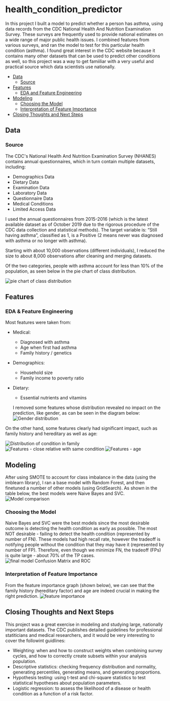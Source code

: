 # health_condition_predictor

In this project I built a model to predict whether a person has asthma, using data records from the CDC National Health And Nutrition Examination Survey. These surveys are frequently used to provide national estimates on a wide range of major public health issues. I combined features from various surveys, and ran the model to test for this particular health condition (asthma). I found great interest in the CDC website because it contains many other datasets that can be used to predict other conditions as well, so this project was a way to get famiiliar with a very useful and practical source which data scientists use nationally.

* [Data](#data)
  * [Source](#source)
* [Features](#features)
  * [EDA and Feature Engineering](#eda)
* [Modeling](#modeling)
  * [Choosing the Model](#choosingthemodel)
  * [Interpretation of Feature Importance](#featureimportance)
* [Closing Thoughts and Next Steps](#closing)


## Data <a name="data"></a>
### Source <a name="source"></a>
The CDC's National Health And Nutrition Examination Survey (NHANES) contains annual questionnaires, which in turn contain multiple datasets, including:
- Demographics Data
- Dietary Data
- Examination Data
- Laboratory Data 
- Questionnaire Data
- Medical Conditions
- Limited Access Data

I used the annual questionnaires from 2015-2016 (which is the latest available dataset as of October 2019 due to the rigorous procedure of the CDC data collection and statistical methods).
The target variable is: “Still having asthma”, classified as 1, is a Positive (2 means never was diagnosed with asthma or no longer with asthma).

Starting with about 10,000 observations (different individuals), I reduced the size to about 8,000 observations after cleaning and merging datasets.

Of the two categories, people with asthma account for less than 10% of the population, as seen below in the pie chart of class distribution.

![pie chart of class distribution](https://github.com/ram-avni/health_condition_predictor/blob/master/visuals/1_class_dist.png)

## Features <a name="features"></a>

### EDA & Feature Engineering <a name="eda"></a>
Most features were taken from:
- Medical:
  - Diagnosed with asthma
  - Age when first had asthma
  - Family history / genetics
- Demographics:
  - Household size
  - Family income to poverty ratio
- Dietary:
  - Essential nutrients and vitamins
  
  I removed some features whose distribution revealed no impact on the prediction, like gender, as can be seen in the diagram below:
  ![Gender distribution ](https://github.com/ram-avni/health_condition_predictor/blob/master/visuals/3_gender_dist.png)

On the other hand, some features clearly had significant impact, such as family history and hereditary as well as age:

![Distribution of condition in family ](https://github.com/ram-avni/health_condition_predictor/blob/master/visuals/2_family_dist.png)
![Features - close relative with same condition  ](https://github.com/ram-avni/health_condition_predictor/blob/master/visuals/8_feat_hereditary.png)
![Features - age ](https://github.com/ram-avni/health_condition_predictor/blob/master/visuals/7_feat_age.png)


## Modeling <a name="modeling"></a>
After using SMOTE to account for class imbalance in the data (using the imblearn library), I ran a base model with Random Forest, and then finetuned a number of other models (using GridSearch). As shown in the table below, the best models were Naive Bayes and SVC.
![Model comparison ](https://github.com/ram-avni/health_condition_predictor/blob/master/visuals/4_model_comp.png)

### Choosing the Model <a name="choosingthemodel"></a>
Naive Bayes and SVC were the best models since the most desirable outcome is detecting the health condition as early as possible. The most NOT desirable - failing to detect the health condition (represented by number of FN). These models had high recall rate, however the tradeoff is notifying people without the condition that they may have it (represented by number of FP). Therefore, even though we minimize FN, the tradeoff (FPs) is quite large - about 70% of the TP cases.
![final model Confusion Matrix and ROC ](https://github.com/ram-avni/health_condition_predictor/blob/master/visuals/5_cm_roc.png)


### Interpretation of Feature Importance  <a name="featureimportance"></a>
From the feature importance graph (shown below), we can see that the family history (hereditary factor) and age are indeed crucial in making the right prediction.
![feature importance](https://github.com/ram-avni/health_condition_predictor/blob/master/visuals/6_feat_import.png)


## Closing Thoughts and Next Steps <a name="closing"></a>
This project was a great exercise in modeling and studying large, nationally important datasets. The CDC publishes detailed guidelines for professional statiticians and medical researchers, and it would be very interesting to cover the followint guidlines:
- Weighting: when and how to construct weights when combining survey cycles, and how to correctly create subsets within your analysis population.
- Descriptive statistics: checking frequency distribution and normality, generating percentiles, generating means, and generating proportions.
- Hypothesis testing: using t-test and chi-square statistics to test statistical hypotheses about population parameters.
- Logistic regression: to assess the likelihood of a disease or health condition as a function of a risk factor.
